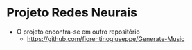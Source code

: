 # Projeto Redes Neurais

* O projeto encontra-se em outro repositório
  * https://github.com/fiorentinogiuseppe/Generate-Music
